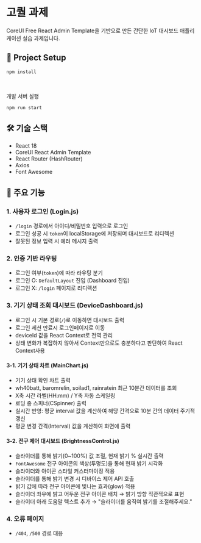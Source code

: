 # 고퀄 과제

CoreUI Free React Admin Template을 기반으로 만든 간단한 IoT 대시보드 애플리케이션 실습 과제입니다.

## 📌 Project Setup

```sh
npm install
```

<br />

개발 서버 실행

```sh
npm run start
```

## 🛠️ 기술 스택

- React 18
- CoreUI React Admin Template
- React Router (HashRouter)
- Axios
- Font Awesome

## 🔐 주요 기능

### 1. 사용자 로그인 (Login.js)

- `/login` 경로에서 아이디/비밀번호 입력으로 로그인
- 로그인 성공 시 `token`이 localStorage에 저장되며 대시보드로 리디렉션
- 잘못된 정보 입력 시 에러 메시지 출력

### 2. 인증 기반 라우팅

- 로그인 여부(`token`)에 따라 라우팅 분기
- 로그인 O: `DefaultLayout` 진입 (Dashboard 진입)
- 로그인 X: `/login` 페이지로 리디렉션

### 3. 기기 상태 조회 대시보드 (DeviceDashboard.js)

- 로그인 시 기본 경로(`/`)로 이동하면 대시보드 출력
- 로그인 세션 만료시 로그인페이지로 이동
- deviceId 값을 React Context로 전역 관리
- 상태 변화가 복잡하지 않아서 Context만으로도 충분하다고 판단하여 React Context사용

#### 3-1. 기기 상태 차트 (MainChart.js)

- 기기 상태 확인 차트 출력
- wh40batt, baromrelin, soilad1, rainratein 최근 10분간 데이터를 조회
- X축 시간 라벨(HH:mm) / Y축 자동 스케일링
- 로딩 중 스피너(CSpinner) 출력
- 실시간 반영: 평균 interval 값을 계산하여 해당 간격으로 10분 간의 데이터 주기적 갱신
- 평균 변경 간격(Interval) 값을 계산하여 화면에 출력

#### 3-2. 전구 제어 대시보드 (BrightnessControl.js)

- 슬라이더를 통해 밝기(0~100%) 값 조절, 현재 밝기 % 실시간 출력
- `FontAwesome` 전구 아이콘의 색상(투명도)을 통해 현재 밝기 시각화
- 슬라이더와 아이콘 스타일 커스터마이징 적용
- 슬라이더를 통해 밝기 변경 시 디바이스 제어 API 호출
- 밝기 값에 따라 전구 아이콘에 빛나는 효과(glow) 적용
- 슬라이더 좌우에 밝고 어두운 전구 아이콘 배치 → 밝기 방향 직관적으로 표현
- 슬라이더 아래 도움말 텍스트 추가 → "슬라이더를 움직여 밝기를 조절해주세요."

### 4. 오류 페이지

- `/404`, `/500` 경로 대응
